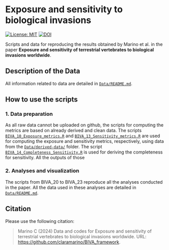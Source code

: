 # Exposure and sensitivity to biological invasions
<!-- badges: start -->
[![License:
MIT](https://img.shields.io/badge/License-MIT-yellow.svg)](https://choosealicense.com/licenses/mit/)
[![DOI](https://zenodo.org/badge/DOI/10.5281/zenodo.14098915.svg)](https://doi.org/10.5281/zenodo.14098915)

<!-- badges: end -->

Scripts and data for reproducing the results obtained by Marino et al. in the paper **Exposure and sensitivity of terrestrial vertebrates to biological invasions worldwide**.


## Description of the Data
All information related to data are detailed in [`Data/README.md`](https://github.com/claramarino/BIVA_framework/main/Data/README.md).

## How to use the scripts

### 1. Data preparation

As all raw data cannot be uploaded on github, the scripts for computing the metrics are based on already derived and clean data. 
The scripts [`BIVA_10_Exposure_metrics.R`](https://github.com/claramarino/BIVA_framework/main/BIVA_10_Exposure_metrics.R) and [`BIVA_13_Sensitivity_metrics.R`](https://github.com/claramarino/BIVA_framework/main/BIVA_13_Sensitivity_metrics.R) are used for computing the exposure and sensitivity metrics, respectively, using data from the [`Data/derived-data/`](https://github.com/claramarino/BIVA_framework/main/Data/derived-data/) folder. The script [`BIVA_14_Completeness_Sensitivity.R`](https://github.com/claramarino/BIVA_framework/main/BIVA_14_Completeness_Sensitivity.R) is used for deriving the completeness for sensitivity. All the outputs of those 

### 2. Analyses and visualization

The scripts from BIVA_20 to BIVA_23 reproduce all the analyses conducted in the paper. All the data used in these analyses are detailed in [`Data/README.md`](https://github.com/claramarino/BIVA_framework/main/Data/README.md). 

## Citation

Please use the following citation:

> Marino C (2024) Data and codes for Exposure and sensitivity of terrestrial vertebrates to biological invasions worldwide. URL: https://github.com/claramarino/BIVA_framework.
